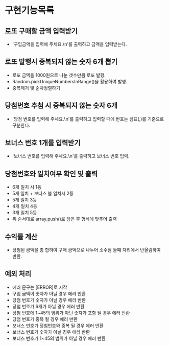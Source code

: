 # 구현기능목록

## 로또 구매할 금액 입력받기

- '구입금액을 입력해 주세요.\n'를 출력하고 금액을 입력받는다.

## 로또 발행시 중복되지 않는 숫자 6개 뽑기

- 로또 금액을 1000원으로 나눈 갯수만큼 로또 발행.
- Random.pickUniqueNumbersInRange()을 활용하여 발행.
- 중복제거 및 순차정렬하기

## 당첨번호 추첨 시 중복되지 않는 숫자 6개

- '당첨 번호를 입력해 주세요.\n'를 출력하고 입력할 때에 번호는 쉼표(,)를 기준으로 구분한다.

## 보너스 번호 1개를 입력받기

- '보너스 번호를 입력해 주세요.\n'를 출력하고 보너스 번호 입력.

## 당첨번호와 일치여부 확인 및 출력

- 6개 일치 시 1등
- 5개 일치 + 보너스 볼 일치시 2등
- 5개 일치 3등
- 4개 일치 4등
- 3개 일치 5등
- 위 순서대로 array.push()로 담은 후 형식에 맞추어 출력

## 수익률 계산

- 당첨된 금액을 총 합하여 구매 금액으로 나누어 소수점 둘째 자리에서 반올림하여 반환.

## 예외 처리

- 에러 문구는 [ERROR]로 시작
- 구입 금액이 숫자가 아닐 경우 에러 반환
- 당첨 번호가 숫자가 아닐 경우 에러 반환
- 당첨 번호가 6개가 아닐 경우 에러 반환
- 당첨 번호에 1~45의 범위가 아닌 숫자가 포함 될 경우 에러 반환
- 당첨 번호가 중복 될 경우 에러 반환
- 보너스 번호가 당첨번호와 중복 될 경우 에러 반환
- 보너스 번호가 숫자가 아닐 경우 에러 반환
- 보너스 번호가 1~45의 범위가 아닐 경우 에러 반환
